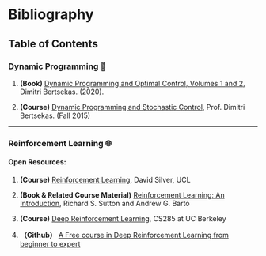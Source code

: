 # Bibliography

## Table of Contents

### Dynamic Programming :hammer:
1. **(Book)** [Dynamic Programming and Optimal Control, Volumes 1 and 2](http://web.mit.edu/dimitrib/www/dpchapter.html), Dimitri Bertsekas. (2020).  

2. **(Course)** [Dynamic Programming and Stochastic Control](https://ocw.mit.edu/courses/electrical-engineering-and-computer-science/6-231-dynamic-programming-and-stochastic-control-fall-2015/), Prof. Dimitri Bertsekas. (Fall 2015)

---
### Reinforcement Learning :globe_with_meridians:
#### Open Resources:
1. **(Course)** [Reinforcement Learning](https://www.davidsilver.uk/teaching/), David Silver, UCL

2. **(Book & Related Course Material)** [Reinforcement Learning: An Introduction](http://incompleteideas.net/book/the-book-2nd.html), Richard S. Sutton and Andrew G. Barto

3. **(Course)** [Deep Reinforcement Learning](http://rail.eecs.berkeley.edu/deeprlcourse/), CS285 at UC Berkeley

4. **（Github）** [A Free course in Deep Reinforcement Learning from beginner to expert](https://simoninithomas.github.io/Deep_reinforcement_learning_Course/)
